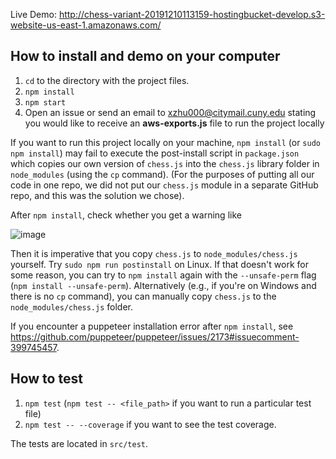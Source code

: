 Live Demo: http://chess-variant-20191210113159-hostingbucket-develop.s3-website-us-east-1.amazonaws.com/

## How to install and demo on your computer

1. `cd` to the directory with the project files.
1. `npm install`
1. `npm start`
1. Open an issue or send an email to xzhu000@citymail.cuny.edu stating you would like to receive an **aws-exports.js** file to run the project locally

If you want to run this project locally on your machine, `npm install` (or `sudo npm install`) may fail to execute the post-install script in `package.json` which copies our own version of `chess.js` into the `chess.js` library folder in `node_modules` (using the `cp` command). (For the purposes of putting all our code in one repo, we did not put our `chess.js` module in a separate GitHub repo, and this was the solution we chose).

After `npm install`, check whether you get a warning like

![image](https://user-images.githubusercontent.com/43935729/68522062-3f05df00-0275-11ea-8245-c0244532b827.png)

Then it is imperative that you copy `chess.js` to `node_modules/chess.js` yourself. Try `sudo npm run postinstall` on Linux. If that doesn't work for some reason, you can try to `npm install` again with the `--unsafe-perm` flag (`npm install --unsafe-perm`). Alternatively (e.g., if you're on Windows and there is no `cp` command), you can manually copy `chess.js` to the `node_modules/chess.js` folder.

If you encounter a puppeteer installation error after `npm install`, see https://github.com/puppeteer/puppeteer/issues/2173#issuecomment-399745457.



## How to test

1. `npm test` (`npm test -- <file_path>` if you want to run a particular test file)
1. `npm test -- --coverage` if you want to see the test coverage.

The tests are located in `src/test`.
